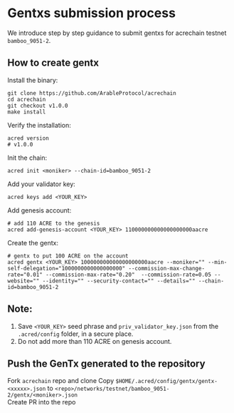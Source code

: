 # Gentxs submission process

We introduce step by step guidance to submit gentxs for acrechain testnet `bamboo_9051-2`.

## How to create gentx

Install the binary:

```shell
git clone https://github.com/ArableProtocol/acrechain
cd acrechain
git checkout v1.0.0
make install
```

Verify the installation:

```shell
acred version
# v1.0.0
```

Init the chain:

```shell
acred init <moniker> --chain-id=bamboo_9051-2
```

Add your validator key:

```shell
acred keys add <YOUR_KEY>
```

Add genesis account:

```shell
# add 110 ACRE to the genesis
acred add-genesis-account <YOUR_KEY> 110000000000000000000aacre
```

Create the gentx:

```shell
# gentx to put 100 ACRE on the account
acred gentx <YOUR_KEY> 100000000000000000000aacre --moniker="" --min-self-delegation="1000000000000000000" --commission-max-change-rate="0.01" --commission-max-rate="0.20"  --commission-rate=0.05 --website="" --identity="" --security-contact="" --details="" --chain-id=bamboo_9051-2
```

## Note:

1. Save `<YOUR_KEY>` seed phrase and `priv_validator_key.json` from the `.acred/config` folder, in a secure place.
2. Do not add more than 110 ACRE on genesis account.

## Push the GenTx generated to the repository

Fork `acrechain` repo and clone
Copy `$HOME/.acred/config/gentx/gentx-<xxxxx>.json` to `<repo>/networks/testnet/bamboo_9051-2/gentx/<moniker>.json`  
Create PR into the repo
